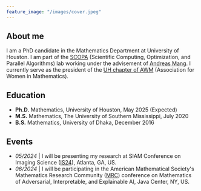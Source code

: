 ```yaml
---
feature_image: "/images/cover.jpeg"
---
```


<!-- No Title -->

## About me

I am a PhD candidate in the Mathematics Department at University of Houston. I am part of the [SCOPA](https://scopagroup.github.io) (Scientific Computing, Optimization, and Parallel Algorithms) lab working under the advisement of [Andreas Mang](https://www.math.uh.edu/~andreas/). I currently serve as the president of the [UH chapter of AWM](https://uhawm.wordpress.com) (Association for Women in Mathematics).

## Education

- **Ph.D.** Mathematics, University of Houston, May 2025 (Expected)
- **M.S.** Mathematics, The University of Southern Mississippi, July 2020
- **B.S.** Mathematics, University of Dhaka, December 2016

## Events

- _05/2024_ \| I will be presenting my research at SIAM Conference on Imaging Science ([IS24](https://www.siam.org/conferences/cm/conference/is24)), Atlanta, GA, US.
- _06/2024_ \| I will be participating in the American Mathematical Society's Mathematics Research Community ([MRC](https://www.ams.org/programs/research-communities/2024MRC-AI)) conference on Mathematics of Adversarial, Interpretable, and Explainable AI, Java Center, NY, US.
